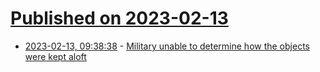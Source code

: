 # [Published on 2023-02-13](index.md)

* [2023-02-13, 09:38:38](https://news.ycombinator.com/item?id=34771700) - [Military unable to determine how the objects were kept aloft](https://www.reuters.com/world/us/ruling-out-aliens-senior-us-general-says-not-ruling-out-anything-yet-2023-02-13/)
